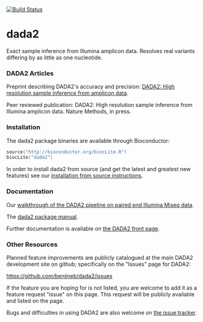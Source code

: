 
[![Build Status](https://travis-ci.org/benjjneb/dada2.svg?branch=master)](https://travis-ci.org/benjjneb/dada2)

# dada2

Exact sample inference from Illumina amplicon data. Resolves real variants differing by as little as one nucleotide.

### DADA2 Articles

Preprint describing DADA2's accuracy and precision: [DADA2: High resolution sample inference from amplicon data](http://dx.doi.org/10.1101/024034).

Peer reviewed publication: DADA2: High resolution sample inference from Illumina amplicon data. Nature Methods, in press.

### Installation

The dada2 package binaries are available through Bioconductor:

```S
source("http://bioconductor.org/biocLite.R")
biocLite("dada2")
```

In order to install dada2 from source (and get the latest and greatest new features) see our [installation from source instructions](http://benjjneb.github.io/dada2/R/dada-installation.html).

### Documentation

Our [walkthrough of the DADA2 pipeline on paired end Illumina Miseq data](http://benjjneb.github.io/dada2/R/tutorial.html). 

The [dada2 package manual](https://www.bioconductor.org/packages/3.3/bioc/manuals/dada2/man/dada2.pdf).

Further documentation is available on [the DADA2 front page](http://benjjneb.github.io/dada2/). 

### Other Resources

Planned feature improvements are publicly catalogued at the main DADA2 development site on github; specifically on the "Issues" page for DADA2:

https://github.com/benjjneb/dada2/issues

If the feature you are hoping for is not listed, you are welcome to add it as a feature request "issue" on this page. This request will be publicly available and listed on the page.

Bugs and difficulties in using DADA2 are also welcome on [the issue tracker](https://github.com/benjjneb/dada2/issues).
